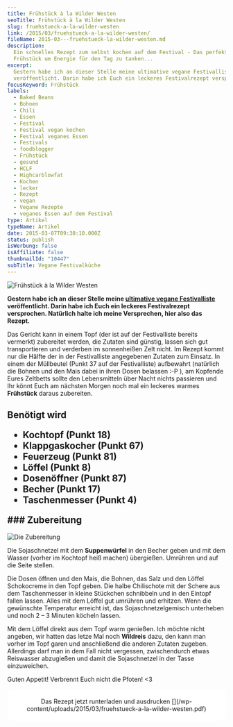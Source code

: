```yaml
---
title: Frühstück à la Wilder Westen
seoTitle: Frühstück à la Wilder Westen
slug: fruehstueck-a-la-wilder-westen
link: /2015/03/fruehstueck-a-la-wilder-westen/
fileName: 2015-03---fruehstueck-la-wilder-westen.md
description:
  Ein schnelles Rezept zum selbst kochen auf dem Festival - Das perfekte
  Frühstück um Energie für den Tag zu tanken...
excerpt:
  Gestern habe ich an dieser Stelle meine ultimative vegane Festivalliste
  veröffentlicht. Darin habe ich Euch ein leckeres Festivalrezept versprochen.
focusKeyword: Frühstück
labels:
  - Baked Beans
  - Bohnen
  - Chili
  - Essen
  - Festival
  - Festival vegan kochen
  - Festival veganes Essen
  - Festivals
  - foodblogger
  - Frühstück
  - gesund
  - HCLF
  - Highcarblowfat
  - Kochen
  - lecker
  - Rezept
  - vegan
  - Vegane Rezepte
  - veganes Essen auf dem Festival
type: Artikel
typeName: Artikel
date: 2015-03-07T09:30:10.000Z
status: publish
isWerbung: false
isAffiliate: false
thumbnailId: "10447"
subTitle: Vegane Festivalküche
---
```


![Frühstück à la Wilder Westen](http://cardamonchai.com/wp-content/uploads/2015/03/IMG_4095-640x640.jpg " [](https://www.flickr.com/photos/99929697@N07/sets)  Frühstück à la Wilder Westen")

<strong>Gestern habe ich an dieser Stelle meine
[ultimative vegane Festivalliste](http://wp.me/p533wO-2GU) veröffentlicht. Darin
habe ich Euch ein leckeres Festivalrezept versprochen. Natürlich halte ich meine
Versprechen, hier also das Rezept.</strong>

Das Gericht kann in einem Topf (der ist auf der Festivalliste bereits vermerkt)
zubereitet werden, die Zutaten sind günstig, lassen sich gut transportieren und
verderben im sonnenheißen Zelt nicht. Im Rezept kommt nur die Hälfte der in der
Festivalliste angegebenen Zutaten zum Einsatz. In einem der Müllbeutel (Punkt 37
auf der Festivalliste) aufbewahrt (natürlich die Bohnen und den Mais dabei in
ihren Dosen belassen :-P ), am Kopfende Eures Zeltbetts sollte den Lebensmitteln
über Nacht nichts passieren und Ihr könnt Euch am nächsten Morgen noch mal ein
leckeres warmes <strong>Frühstück</strong> daraus zubereiten.

## Benötigt wird<ul><li>Kochtopf (Punkt 18)</li><li>Klappgaskocher (Punkt 67)</li><li>Feuerzeug (Punkt 81)</li><li>Löffel (Punkt 8)</li><li>Dosenöffner (Punkt 87)</li><li>Becher (Punkt 17)</li><li>Taschenmesser (Punkt 4)</li></ul>### Zubereitung

![Die Zubereitung](http://cardamonchai.com/wp-content/uploads/2015/03/IMG_4094-640x640.jpg " [](/wp-content/uploads/2015/03/IMG_4094.jpg)  Die Zubereitung")

Die Sojaschnetzel mit dem <strong>Suppenwürfel</strong> in den Becher geben und
mit dem Wasser (vorher im Kochtopf heiß machen) übergießen. Umrühren und auf die
Seite stellen.

Die Dosen öffnen und den Mais, die Bohnen, das Salz und den Löffel Schokocreme
in den Topf geben. Die halbe Chilischote mit der Schere aus dem Taschenmesser in
kleine Stückchen schnibbeln und in den Eintopf fallen lassen. Alles mit dem
Löffel gut umrühren und erhitzen. Wenn die gewünschte Temperatur erreicht ist,
das Sojaschnetzelgemisch unterheben und noch 2 – 3 Minuten köcheln lassen.

Mit dem Löffel direkt aus dem Topf warm genießen. Ich möchte nicht angeben, wir
hatten das letze Mal noch <strong>Wildreis</strong> dazu, den kann man vorher im
Topf garen und anschließend die anderen Zutaten zugeben. Allerdings darf man in
dem Fall nicht vergessen, zwischendurch etwas Reiswasser abzugießen und damit
die Sojaschnetzel in der Tasse einzuweichen.

Guten Appetit! Verbrennt Euch nicht die Pfoten! &lt;3

<div style="clear: both; background: #fff; border-radius: 15px; padding: 20px; text-align: center;">Das Rezept jetzt runterladen und ausdrucken
 [](/wp-content/uploads/2015/03/fruehstueck-a-la-wilder-westen.pdf)
